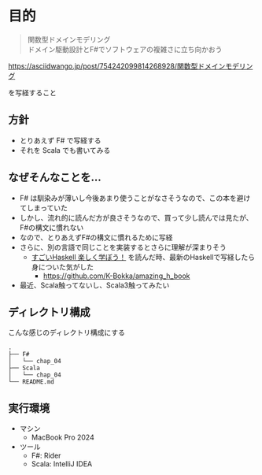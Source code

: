 #  目的
> 関数型ドメインモデリング  
> ドメイン駆動設計とF#でソフトウェアの複雑さに立ち向かおう

https://asciidwango.jp/post/754242099814268928/関数型ドメインモデリング

を写経すること

## 方針

- とりあえず F# で写経する
- それを Scala でも書いてみる

## なぜそんなことを...

- F# は馴染みが薄いし今後あまり使うことがなさそうなので、この本を避けてしまっていた
- しかし、流れ的に読んだ方が良さそうなので、買って少し読んでは見たが、F#の構文に慣れない
- なので、とりあえずF#の構文に慣れるために写経
- さらに、別の言語で同じことを実装するとさらに理解が深まりそう
  - [すごいHaskell 楽しく学ぼう！](https://tatsu-zine.com/books/sugoi-haskell-ja) を読んだ時、最新のHaskellで写経したら身についた気がした
    - https://github.com/K-Bokka/amazing_h_book
- 最近、Scala触ってないし、Scala3触ってみたい

## ディレクトリ構成

こんな感じのディレクトリ構成にする
```console
.
├── F#
│   └── chap_04
├── Scala
│   └── chap_04
└── README.md
```

## 実行環境
- マシン
  - MacBook Pro 2024
- ツール
  - F#: Rider
  - Scala: IntelliJ IDEA
